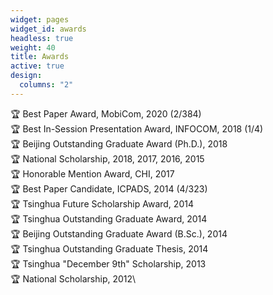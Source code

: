 ```yaml
---
widget: pages
widget_id: awards
headless: true
weight: 40
title: Awards
active: true
design:
  columns: "2"
---
```

:trophy: Best Paper Award, MobiCom, 2020 (2/384)\
:trophy: Best In-Session Presentation Award, INFOCOM, 2018 (1/4)\
:trophy: Beijing Outstanding Graduate Award (Ph.D.), 2018\
:trophy: National Scholarship, 2018, 2017, 2016, 2015\
:trophy: Honorable Mention Award, CHI, 2017\
:trophy: Best Paper Candidate, ICPADS, 2014 (4/323)\
:trophy: Tsinghua Future Scholarship Award, 2014\
:trophy: Tsinghua Outstanding Graduate Award, 2014\
:trophy: Beijing Outstanding Graduate Award (B.Sc.), 2014\
:trophy: Tsinghua Outstanding Graduate Thesis, 2014\
:trophy: Tsinghua "December 9th" Scholarship, 2013\
:trophy: National Scholarship, 2012\

